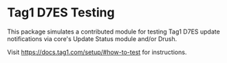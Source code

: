 # Tag1 D7ES Testing

This package simulates a contributed module for testing Tag1 D7ES update
notifications via core's Update Status module and/or Drush.

Visit https://docs.tag1.com/setup/#how-to-test for instructions.
